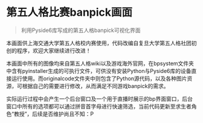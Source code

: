 # 第五人格比赛banpick画面


>利用Pyside6库写成的第五人格banpick可视化界面

本画面供上海交通大学第五人格校内赛使用，代码改编自复旦大学第五人格社团初创的程序，欢迎大家继续进行改进！

本画面中所有的图像均来自第五人格wiki以及游戏海外官网，在bpsystem文件夹中含有pyinstaller生成的可执行文件，可供没有安装Python与Pyside6库的设备直接运行使用。而originalcode文件夹中则包含了Python源代码，以及各种图片资源，可根据自己的需要进行修改，从而满足不同游戏banpick的需求。

实际运行过程中会产生一个后台窗口及一个用于直播时展示的bp界面窗口，后台窗口中所有的选项都可以通过拼音首字母进行快速筛选，当前代码更新至求生者角色“教授”，后续是否维护尚且不知：P